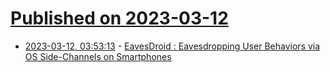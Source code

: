 # [Published on 2023-03-12](index.md)

* [2023-03-12, 03:53:13](https://lobste.rs/s/19yoto/eavesdroid_eavesdropping_user) - [EavesDroid : Eavesdropping User Behaviors via OS Side-Channels on Smartphones](https://arxiv.org/pdf/2303.03700.pdf)

